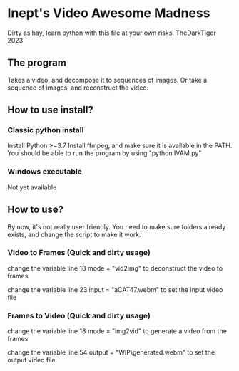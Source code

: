 # Inept's Video Awesome Madness
Dirty as hay, learn python with this file at your own risks.
TheDarkTiger 2023


## The program
Takes a video, and decompose it to sequences of images.
Or take a sequence of images, and reconstruct the video.

## How to use install?

### Classic python install
Install Python >=3.7
Install ffmpeg, and make sure it is available in the PATH.
You should be able to run the program by using "python IVAM.py"

### Windows executable
Not yet available


## How to use?

By now, it's not really user friendly.
You need to make sure folders already exists, and change the script to make it work.

### Video to Frames (Quick and dirty usage)

change the variable line 18
mode = "vid2img" to deconstruct the video to frames

change the variable line 23
input = "aCAT47.webm" to set the input video file

### Frames to Video (Quick and dirty usage)

change the variable line 18
mode = "img2vid" to generate a video from the frames

change the variable line 54
output = "WIP\\generated.webm" to set the output video file

